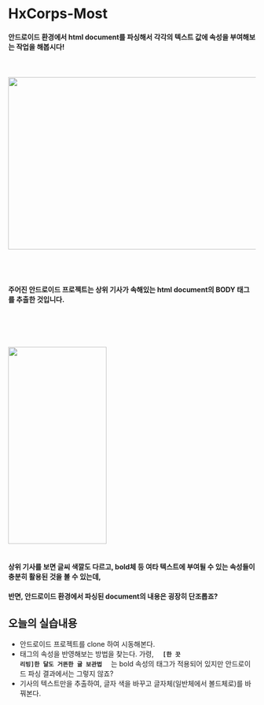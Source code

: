 # HxCorps-Most

#### 안드로이드 환경에서 html document를 파싱해서 각각의 텍스트 값에 속성을 부여해보는 작업을 해봅시다!
<br/><br/>
<img src="https://github.com/HxCorps-Most/HxCorps-Most/blob/android-parse/gisa.png" width=700px height=350px/>
<br/><br/><br/><br/>
#### 주어진 안드로이드 프로젝트는 상위 기사가 속해있는 html document의 BODY 태그를 추출한 것입니다.
<br/><br/><br/><br/>
<img src="https://github.com/HxCorps-Most/HxCorps-Most/blob/android-parse/working-screen-android.jpg" width=200px height=400px/>
<br/><br/>
#### 상위 기사를 보면 글씨 색깔도 다르고, bold체 등 여타 텍스트에 부여될 수 있는 속성들이 충분히 활용된 것을 볼 수 있는데,
#### 반면, 안드로이드 환경에서 파싱된 document의 내용은 굉장히 단조롭죠?

## 오늘의 실습내용

* 안드로이드 프로젝트를 clone 하여 시동해본다.
* 태그의 속성을 반영해보는 방법을 찾는다. 
  가령, 
  <code>
    <b> [한 끗 리빙]한 달도 거뜬한 귤 보관법 </b>
  </code> 는 bold 속성의 태그가 적용되어 있지만 안드로이드 파싱 결과에서는 그렇지 않죠?
* 기사의 텍스트만을 추출하여, 글자 색을 바꾸고 글자체(일반체에서 볼드체로)를 바꿔본다.
